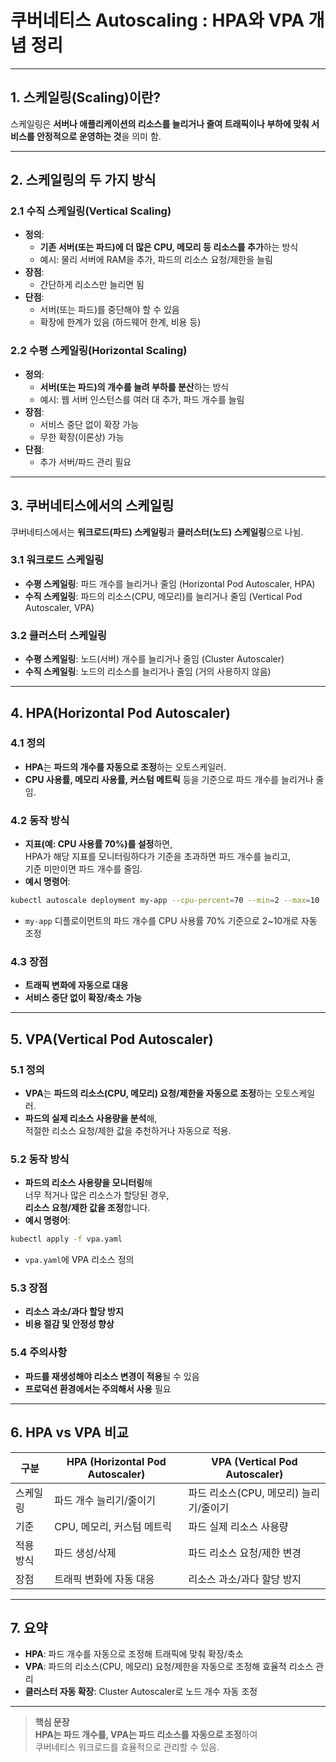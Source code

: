 # 쿠버네티스 Autoscaling : HPA와 VPA 개념 정리

---

## 1. 스케일링(Scaling)이란?

스케일링은 **서버나 애플리케이션의 리소스를 늘리거나 줄여 트래픽이나 부하에 맞춰 서비스를 안정적으로 운영하는 것**을 의미 함.

---

## 2. 스케일링의 두 가지 방식

### 2.1 수직 스케일링(Vertical Scaling)

- **정의**:  
  - **기존 서버(또는 파드)에 더 많은 CPU, 메모리 등 리소스를 추가**하는 방식
  - 예시: 물리 서버에 RAM을 추가, 파드의 리소스 요청/제한을 늘림
- **장점**:  
  - 간단하게 리소스만 늘리면 됨
- **단점**:  
  - 서버(또는 파드)를 중단해야 할 수 있음
  - 확장에 한계가 있음 (하드웨어 한계, 비용 등)

### 2.2 수평 스케일링(Horizontal Scaling)

- **정의**:  
  - **서버(또는 파드)의 개수를 늘려 부하를 분산**하는 방식
  - 예시: 웹 서버 인스턴스를 여러 대 추가, 파드 개수를 늘림
- **장점**:  
  - 서비스 중단 없이 확장 가능
  - 무한 확장(이론상) 가능
- **단점**:  
  - 추가 서버/파드 관리 필요

---

## 3. 쿠버네티스에서의 스케일링

쿠버네티스에서는 **워크로드(파드) 스케일링**과 **클러스터(노드) 스케일링**으로 나뉨.

### 3.1 워크로드 스케일링

- **수평 스케일링**: 파드 개수를 늘리거나 줄임 (Horizontal Pod Autoscaler, HPA)
- **수직 스케일링**: 파드의 리소스(CPU, 메모리)를 늘리거나 줄임 (Vertical Pod Autoscaler, VPA)

### 3.2 클러스터 스케일링

- **수평 스케일링**: 노드(서버) 개수를 늘리거나 줄임 (Cluster Autoscaler)
- **수직 스케일링**: 노드의 리소스를 늘리거나 줄임 (거의 사용하지 않음)

---

## 4. HPA(Horizontal Pod Autoscaler)

### 4.1 정의

- **HPA**는 **파드의 개수를 자동으로 조정**하는 오토스케일러.
- **CPU 사용률, 메모리 사용률, 커스텀 메트릭** 등을 기준으로 파드 개수를 늘리거나 줄임.

### 4.2 동작 방식

- **지표(예: CPU 사용률 70%)를 설정**하면,  
  HPA가 해당 지표를 모니터링하다가 기준을 초과하면 파드 개수를 늘리고,  
  기준 미만이면 파드 개수를 줄임.
- **예시 명령어**:
```bash
kubectl autoscale deployment my-app --cpu-percent=70 --min=2 --max=10
```

- `my-app` 디플로이먼트의 파드 개수를 CPU 사용률 70% 기준으로 2~10개로 자동 조정

### 4.3 장점

- **트래픽 변화에 자동으로 대응**
- **서비스 중단 없이 확장/축소 가능**

---

## 5. VPA(Vertical Pod Autoscaler)

### 5.1 정의

- **VPA**는 **파드의 리소스(CPU, 메모리) 요청/제한을 자동으로 조정**하는 오토스케일러.
- **파드의 실제 리소스 사용량을 분석**해,  
적절한 리소스 요청/제한 값을 추천하거나 자동으로 적용.

### 5.2 동작 방식

- **파드의 리소스 사용량을 모니터링**해  
너무 적거나 많은 리소스가 할당된 경우,  
**리소스 요청/제한 값을 조정**합니다.
- **예시 명령어**:
```bash
kubectl apply -f vpa.yaml
```

- `vpa.yaml`에 VPA 리소스 정의

### 5.3 장점

- **리소스 과소/과다 할당 방지**
- **비용 절감 및 안정성 향상**

### 5.4 주의사항

- **파드를 재생성해야 리소스 변경이 적용**될 수 있음
- **프로덕션 환경에서는 주의해서 사용** 필요

---

## 6. HPA vs VPA 비교

| 구분      | HPA (Horizontal Pod Autoscaler)      | VPA (Vertical Pod Autoscaler)         |
|-----------|--------------------------------------|---------------------------------------|
| 스케일링  | 파드 개수 늘리기/줄이기              | 파드 리소스(CPU, 메모리) 늘리기/줄이기 |
| 기준      | CPU, 메모리, 커스텀 메트릭           | 파드 실제 리소스 사용량                |
| 적용 방식 | 파드 생성/삭제                       | 파드 리소스 요청/제한 변경             |
| 장점      | 트래픽 변화에 자동 대응               | 리소스 과소/과다 할당 방지             |

---

## 7. 요약

- **HPA**: 파드 개수를 자동으로 조정해 트래픽에 맞춰 확장/축소
- **VPA**: 파드의 리소스(CPU, 메모리) 요청/제한을 자동으로 조정해 효율적 리소스 관리
- **클러스터 자동 확장**: Cluster Autoscaler로 노드 개수 자동 조정

---

> **핵심 문장**  
> **HPA는 파드 개수를, VPA는 파드 리소스를 자동으로 조정**하여  
> 쿠버네티스 워크로드를 효율적으로 관리할 수 있음.
